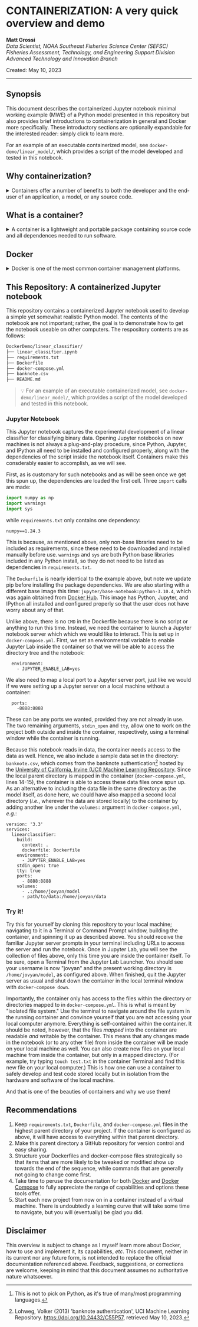 # CONTAINERIZATION: A very quick overview and demo

**Matt Grossi** \
_Data Scientist, NOAA Southeast Fisheries Science Center (SEFSC)_ \
_Fisheries Assessment, Technology, and Engineering Support Division_\
_Advanced Technology and Innovation Branch_

Created:  May 10, 2023

---

## Synopsis

This document describes the containerized Jupyter notebook minimal working example (MWE) of a Python model presented in this repository but also provides brief introductions to containerization in general and Docker more specifically. These introductory sections are optionally expandable for the interested reader: simply click to learn more.

For an example of an executable containerized model, see `docker-demo/linear_model/`, which provides a script of the model developed and tested in this notebook.

## Why containerization?

<details>
    <summary>
    Containers offer a number of benefits to both the developer and the end-user of an application, a model, or any source code.
    </summary>

Containerizing an application, a model, or source code enhances:

1. **Portability** between computers, across operating system platforms, or on-prem to the cloud
2. **Reproducibility** by specifying all dependencies and versions to ensure that every deployment is configured identically
3. **Scalability** such that the number of instances of the software can easily be scaled up (or down) depending on needs
4. **Security** by isolating the software itself from the hardware on which it is running

</details>

## What is a container?

<details>
    <summary>
    A container is a lightweight and portable package containing source code and all dependences needed to run software.
    </summary>

A **container** is a lightweight and portable package containing source code and all dependences, including libraries and runtime environments, needed to run an application, a model, or a script. It allows code to be shipped, tested, and deployed easily, ensuring it runs the same way every time and on every system. How containers work is beyond the scope of this discussion; plenty of information can be found online. For now, we need only think about a container as a directory containing all relevent scripts, data, and some configuration files.

More accurately, _containers_ are runnable instances of _images_ that run in isolation from all other processes on the host machine. An image, in turn, is a read-only template that contains custom, isolated filesystems; all dependencies, configurations, scripts, binaries, _etc._ needed to run the software; and container configurations such as environmental variables, commands to run, and other metadata (see, _e.g._, [Docker overview](https://docs.docker.com/get-started/overview/)).

> :bulb: **Example:** As any Python developer knows, package management is critically important in Python -- and if one is not careful, things can get pretty messy rather quickly when different versions of packages start clashing with each other.[^1] Package management is one main reason Anaconda exists. It is also why best practices for Python traditionally involves working in project-specific virtual machines (VMs). Containers can be likened to VMs, but under the hood they are quite a bit different (and arguably better.)
>
> [^1]: This is not to pick on Python, as it's true of many/most programming languages.

</details>

## Docker

<details>
    <summary>
    Docker is one of the most common container management platforms.
    </summary>

[Docker](https://docs.docker.com/) is one of the most common container management platform options (some others being [Podman](https://podman.io/) and [Kubernetes](https://kubernetes.io/)). Once [downloaded and installed](https://docs.docker.com/get-docker/) locally, Docker can be used to create, run, and interact with containers. A Docker container requires a few components:

1. **Source code**: the application (app), model, or source code script(s)
2. **Requirements**: a list of package dependencies
3. **Dockerfile**: blueprint for building and running the container image
4. **Docker-compose**: a yml file containing instructions for building and running the container itself

Suppose we have a model written in Python that we would like to deploy on a new machine. For simplicity, let's assume this model has only one package dependency: numpy.  Our Docker container would look like this:

```bash
home/user/modelDir/
├── myNiftyUselessModel.py
├── requirements.txt
├── Dockerfile
├── docker-compose.yml
```
Let's take a look at each of these files.

### myNiftyUselessModel.py

This is our source code, the model itself:

```python
import numpy as np

def model():
    mysum = np.add(1, 1)
    print("I can't predict anything, but I know that 1 + 1 = {}.".format(mysum))

if __name__ == "__main__":
    model()
```

The model or app can consist of multiple scripts, as long as every required script is somewhere within this modelDir directory. We will see why this important shortly.

### requirements.txt

This file contains a simple list of non-base libraries the model requires, one per line. In this example, the text file contains only one item:

```
numpy==1.24.3
```

> :bulb: **Hint:** Look at the `import` calls in all relevant scripts and/or notebooks to know what needs to be included in this container. Remember that only _non-base_ libraries need to be listed.

Note that the version number is technically not required here, but it is best practice (and much safer) to include it. If omitted, the most recent version of the package(s) will be downloaded, and there is no guarantee those versions will be compatible with the scripts.

If this model was created within its own virtual environment on the local machine (which it should have been, if we're adhering to best practices), the requirements file can be generated by runnning in a terminal window either

```bash
pip freeze > requirements.txt
```

for pip environments or

```bash
conda list -e > requirements.txt
```

for Anaconda environments. Both methods automatically include version numbers in the list produced. It is worth noting here that requirement lists generated from Anaconda environments tend to be much longer (and arguably more cluttered) than those generated from pip environments. This is because Anaconda is more liberal than pip with downloading and installing dependencies whenever a user downloads a specific package. For a clearner container, one might consider generating the `requirements.txt` file, whittling down the list to only those packages explicitly called for in the scripts, and then re-adding package dependencies afterwards as needed. While this is not entirely necessary, it can save time when building the container by eliminating the installation of unnecessary (to the script itself) packages.

### Dockerfile

The `Dockerfile` (no extension) defines steps for creating the image and (optionally) what to do upon creation. Here we have a very simple Dockerfile:

```
FROM python:3.8

WORKDIR /home/jovyan/mymodel
COPY requirements.txt .

RUN pip install -r requirements.txt

CMD ["python", "./mymodel/myNiftyUselessModel.py"]
```

Think of this as a series of commands with each instruction creating a layer within the image. The first step downloads and installs a base image `FROM` [Docker Hub](https://hub.docker.com/), a public repository of container images. We opted for a [Python image with Python 3.8](https://hub.docker.com/_/python) installed, where `python` (text before the colon in the FROM command) indicates the image name and `3.8` (following the colon) is the desired tag, which, in this case, specificies the version and type of Python install (see the [docs](https://github.com/docker-library/faq#whats-the-difference-between-shared-and-simple-tags) for more information).

The next command creates a working directory (`WORKDIR`) inside the container. Recall that containers have their own isolated file structure. We are creating a directory a "home", made-up user "[jovyan](https://github.com/jupyter/docker-stacks/issues/358)", and "mymodel" directories in which we `COPY` our `requirements.txt` file so that the container will have access to it.

> :writing_hand: Note: If we do not explicitly copy items into the container's file structure, the container will not have any idea they exist. This is what is meant by "isolated file system."

Next, the required packages are installed from the text file. This is done by telling Docker to `RUN` the appropriate shell command.

> :bulb: We could have opted for an Anaconda image instead (they exist in Docker Hub), in which case we would install packages with `conda install --yes --file requirements.txt` instead. See the Docker and Anaconda documentation for more information.

Finally, once the container is launched, the model is run by issuing the command (`CMD`) as in bash. This line could also have been written:

```
RUN python ./home/jovyan/mymodel/myNiftyUselessModel.py
```

### docker-compose.yml

This file provides an alternative to passing command line configuration arguments when spinning up the container. These files are also extremely helpful when multiple containers need to be spun up together and interact with each other, but that is beyond the scope of this demo. The `docker-compose.yml` file looks like this:

```
version: '3.3'
services:
  mymodel:
    build:
      context: .
      dockerfile: Dockerfile
    volumes:
      - /home/user/modelDir:home/jovyan/mymodel
```
This is telling Docker what version of [Docker Compose](https://docs.docker.com/compose/) to use, and, under `service`, an arbitrary tag "mymodel" is provided to tag and reference the container, followed by instructions on how to configure (`build`) the container. The container is to be built from the `Dockerfile` located in the same directory as this docker-compose file (hence the `context: .` line -- note the dot!) If the `Dockerfile` was nested somewhere deeper in the file structure, we would pass the directory chain to `context`. The last step maps the local directory in which the model resides (see above) to the isolated "mymodel" directory created within the container by the Dockerfile. This step allows the container to interact with the local files; otherwise, it would have no idea they exist.

The `docker-compose.yml` file can contain a great number of commands, as there are many things that can be done with it. In fact, the same is true of Dockerfiles. It is best to read through the docs to become better familiar with these tools and what they are each capable of.

### Creating and using this container

Now that all of the components are in place, how do we actually create and use the container? [Installing Docker](https://docs.docker.com/engine/install/) also installs a Docker command line interface (CLI) with terminal commands for everything we might want to do with our container. In a local terminal navigated to the directory of the `docker-compose.yml` file:

1. **Build** the image:
```bash
docker-compose build
```
2. **Spin up** the container:
```bash
docker-compose up
```
or
```bash
docker-compose run -rm mymodel
```
where `mymodel` is the tag we assigned to the container in the `docker-compose.yml` file. In this simple example, this step will spin up the model, run it (the last line of the Dockerfile), and then shut down the container.

3. **Spin down** the container when done:
```bash
docker-compose down
```

The example is, as the name alluded to, rather useless. It is intended entirely for illustrative purposes. We next consider a more realistic -- albeit still overly simplified -- example that the reader can download, run, and experiment with for practice.

</details>

## This Repository: A containerized Jupyter notebook

<!-- <details>
    <summary>
    A more realistic minimal working example.
    </summary> -->

This repository contains a containerized Jupyter notebook used to develop a simple yet somewhat realistic Python model. The contents of the notebook are not important; rather, the goal is to demonstrate how to get the notebook useable on other computers. The respository contents are as follows:

```bash
DockerDemo/linear_classifier/
├── linear_classifier.ipynb
├── requirements.txt
├── Dockerfile
├── docker-compose.yml
├── banknote.csv
├── README.md
```

> :bulb: For an example of an executable containerized model, see `docker-demo/linear_model/`, which provides a script of the model developed and tested in this notebook.

### Jupyter Notebook

This Jupyter notebook captures the experimental development of a linear classifier for classifying binary data. Opening Jupyter notebooks on new machines is not always a plug-and-play procedure, since Python, Jupyter, and IPython all need to be installed and configured properly, along with the dependencies of the script inside the notebook itself. Containers make this consderably easier to accomplish, as we will see.

First, as is customary for such notebooks and as will be seen once we get this spun up, the dependencies are loaded the first cell. Three `import` calls are made:

```python
import numpy as np
import warnings
import sys
```

while `requirements.txt` only contains one dependency:

```
numpy==1.24.3
```

This is because, as mentioned above, only non-base libraries need to be included as requirements, since these need to be downloaded and installed manually before use. `warnings` and `sys` are both Python base libraries included in any Python install, so they do not need to be listed as dependencies in `requirements.txt`.

The `Dockerfile` is nearly identical to the example above, but note we update pip before installing the package dependencies. We are also starting with a different base image this time: `jupyter/base-notebook:python-3.10.4`, which was again obtained from [Docker Hub](https://hub.docker.com/r/jupyter/base-notebook/). This image has Python, Jupyter, and IPython all installed and configured properly so that the user does not have worry about any of that.

Unlike above, there is no `CMD` in the Dockerfile because there is no script or anything to run this time. Instead, we need the container to launch a Jupyter notebook server which which we would like to interact. This is set up in `docker-compose.yml`. First, we set an environmental variable to enable Jupyter Lab inside the container so that we will be able to access the directory tree and the notebook:

```
  environment:
    - JUPYTER_ENABLE_LAB=yes
```
We also need to map a local port to a Jupyter server port, just like we would if we were setting up a Jupyter server on a local machine without a container:

```
  ports:
    -8888:8888
```
These can be any ports we wanted, provided they are not already in use. The two remaining arguments, `stdin_open` and `tty`, allow one to work on the project both outside and inside the container, respectively, using a terminal window while the container is running. 

Because this notebook reads in data, the container needs access to the data as well. Hence, we also include a sample data set in the directory: `banknote.csv`, which comes from the banknote authentication[^2] hosted by the [University of California, Irvine (UCI) Machine Learning Repository](https://archive.ics.uci.edu/ml/index.php). Since the local parent directory is mapped in the container (`docker-compose.yml`, lines 14-15), the container is able to access these data files once spun up. As an alternative to including the data file in the same directory as the model itself, as done here, we could have also mapped a second local directory (_i.e._, wherever the data are stored locally) to the container by adding another line under the `volumes:` argument in `docker-compose.yml`, _e.g._:

```
version: '3.3'
services:
  linearclassifier:
    build:
      context: .
      dockerfile: Dockerfile
    environment:
      - JUPYTER_ENABLE_LAB=yes
    stdin_open: true
    tty: true
    ports:
      - 8888:8888
    volumes:
      - .:/home/jovyan/model
      - path/to/data:/home/jovyan/data
 ```

### Try it!

Try this for yourself by cloning this repository to your local machine; navigating to it in a Terminal or Command Prompt window, building the container, and spinning it up as described above. You should receive the familiar Jupyter server prompts in your terminal including URLs to access the server and run the notebook. Once in Jupyter Lab, you will see the collection of files above, only this time you are inside the container itself. To be sure, open a Terminal from the Jupyter Lab Launcher. You should see your username is now "jovyan" and the present working directory is `/home/jovyan/model`, as configured above. When finished, quit the Jupyter server as usual and shut down the container in the local terminal window with `docker-compose down`.

Importantly, the container only has access to the files within the directory or directories mapped to in `docker-compose.yml`. This is what is meant by "isolated file system." Use the terminal to navigate around the file system in the running container and convince yourself that you are not accessing your local computer anymore. Everything is self-contained within the container. It should be noted, however, that the files _mapped_ into the container are readable _and_ writable by the container. This means that any changes made in the notebook (or to any other file) from inside the container will be made on your local machine as well. You can also create new files on your local machine from inside the container, but only in a mapped directory. (For example, try typing `touch test.txt` in the container Terminal and find this new file on your local computer.) This is how one can use a container to safely develop and test code stored locally but in isolation from the hardware and software of the local machine.

And that is one of the beauties of containers and why we use them!


[^2]: Lohweg, Volker (2013) 'banknote authentication', UCI Machine Learning Repository. https://doi.org/10.24432/C55P57, retrieved May 10, 2023.

<!-- </details> -->

## Recommendations
1. Keep `requirements.txt`, `Dockerfile`, and `docker-compose.yml` files in the highest parent directory of your project. If the container is configured as above, it will have access to everything within that parent directory.
2. Make this parent directory a GitHub repository for version control and easy sharing.
3. Structure your Dockerfiles and docker-compose files strategically so that items that are more likely to be tweaked or modified show up towards the end of the sequence, while commands that are generally not going to change come first.
4. Take time to peruse the documentation for both [Docker](https://docs.docker.com/) and [Docker Compose](https://docs.docker.com/compose/) to fully appreciate the range of capabilities and options these tools offer.
5. Start each new project from now on in a container instead of a virtual machine. There is undoubtedly a learning curve that will take some time to navigate, but you will (eventually) be glad you did.

## Disclaimer

This overview is subject to change as I myself learn more about Docker, how to use and implement it, its capabilities, _etc_. This document, neither in its current nor any future form, is not intended to replace the official documentation referenced above. Feedback, suggestions, or corrections are welcome, keeping in mind that this document assumes no authoritative nature whatsoever.